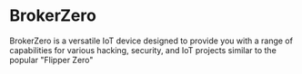 # BrokerZero
BrokerZero is a versatile IoT device designed to provide you with a range of capabilities for various hacking, security, and IoT projects similar to the popular "Flipper Zero"
